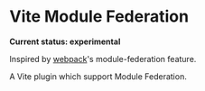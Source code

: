 # Vite Module Federation

**Current status: experimental**

Inspired by [webpack](https://github.com/webpack/webpack)'s module-federation feature.

A Vite plugin which support Module Federation.